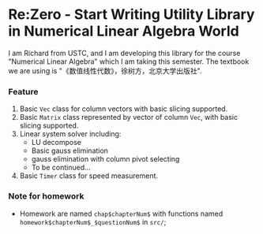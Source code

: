 # Re:Zero - Start Writing Utility Library in Numerical Linear Algebra World 

I am Richard from USTC, and I am developing this library for the course "Numerical Linear Algebra" which I am taking this semester.
The textbook we are using is "《数值线性代数》，徐树方，北京大学出版社". 

### Feature
1. Basic `Vec` class for column vectors with basic slicing supported. 
2. Basic `Matrix` class represented by vector of column `Vec`, with basic slicing supported.
3. Linear system solver including:
    + LU decompose
    + Basic gauss elimination 
    + gauss elimination with column pivot selecting
    + To be continued...
4. Basic `Timer` class for speed measurement. 

### Note for homework
+ Homework are named `chap$chapterNum$` with functions named `homework$chapterNum$_$questionNum$` in `src/`;

